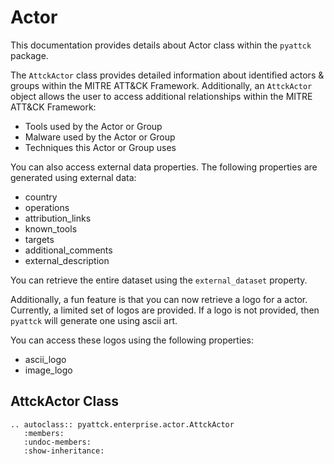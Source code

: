 # Actor

This documentation provides details about Actor class within the `pyattck` package.

The `AttckActor` class provides detailed information about identified actors & groups within the MITRE ATT&CK Framework.  Additionally, an `AttckActor` object allows the user to access additional relationships within the MITRE ATT&CK Framework:

* Tools used by the Actor or Group
* Malware used by the Actor or Group
* Techniques this Actor or Group uses

You can also access external data properties. The following properties are generated using external data:

* country
* operations
* attribution_links
* known_tools
* targets
* additional_comments
* external_description

You can retrieve the entire dataset using the `external_dataset` property.

Additionally, a fun feature is that you can now retrieve a logo for a actor.  Currently, a limited set of logos are provided.
If a logo is not provided, then `pyattck` will generate one using ascii art.

You can access these logos using the following properties:

* ascii_logo
* image_logo

## AttckActor Class

```eval_rst
.. autoclass:: pyattck.enterprise.actor.AttckActor
   :members:
   :undoc-members:
   :show-inheritance:
```